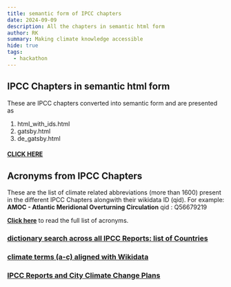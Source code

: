 ```yaml
---
title: semantic form of IPCC chapters 
date: 2024-09-09
description: All the chapters in semantic html form
author: RK 
summary: Making climate knowledge accessible
hide: true
tags:
  - hackathon
---
```


## IPCC Chapters in semantic html form

These are IPCC chapters converted into semantic form and are presented as
1. html_with_ids.html
2. gatsby.html
3. de_gatsby.html

#### [CLICK HERE](https://github.com/semanticClimate/ipcc/tree/main/cleaned_content)

## Acronyms from IPCC Chapters 

These are the list of climate related abbreviations (more than 1600) present in the different IPCC Chapters alongwith their wikidata ID (qid).
For example: **AMOC - Atlantic Meridional Overturning Circulation** qid : Q56679219

**[Click here](https://github.com/petermr/semanticClimate/blob/main/ipcc/ar6/test/total_glossary/glossaries/total/acronyms_wiki.csv)** to read the full list of acronyms.

### [dictionary search across all IPCC Reports: list of Countries](https://github.com/semanticClimate/ipcc/blob/main/ar6/test/ar6/query/country.csv)

### [climate terms (a-c) aligned with Wikidata](https://github.com/petermr/semanticClimate/blob/main/ipcc/ar6/test/total_glossary/climate_terms_wiki.csv)

### [IPCC Reports and City Climate Change Plans](https://mrchristian.github.io/city-climate-plans-notebook/)





